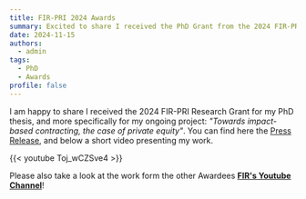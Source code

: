 ```yaml
---
title: FIR-PRI 2024 Awards
summary: Excited to share I received the PhD Grant from the 2024 FIR-PRI Awards!
date: 2024-11-15
authors:
  - admin
tags:
  - PhD
  - Awards
profile: false
---
```

I am happy to share I received the 2024 FIR-PRI Research Grant for my PhD thesis, and more specifically for my ongoing project: *"Towards impact-based contracting, the case of private equity"*. You can find here the [Press Release](https://www.frenchsif.org/isr_esg/wp-content/uploads/PrixFIRPRI-24-PR.pdf), and below a short video presenting my work.

{{< youtube Toj_wCZSve4 >}}

Please also take a look at the work form the other Awardees [**FIR's Youtube Channel**](https://www.youtube.com/playlist?list=PLIaUZdtIcYfocrX8b_CItEgO0BNcrUx8R)!